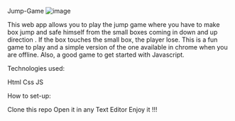 Jump-Game
![image](https://user-images.githubusercontent.com/66862738/145625248-57b25046-832b-4bb7-8a22-df5d2f0d9a68.png)

This web app allows you to play the jump game where you have to make box jump and safe himself from the small boxes coming in down and up direction . If the box touches the small box, the player lose. This is a fun game to play and a simple version of the one available in chrome when you are offline. Also, a good game to get started with Javascript.

Technologies used:

Html
Css
JS

How to set-up:

Clone this repo
Open it in any Text Editor
Enjoy it !!!
